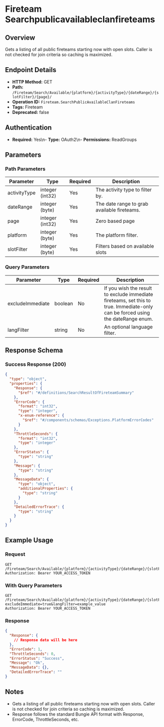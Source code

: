 # Fireteam Searchpublicavailableclanfireteams

## Overview
Gets a listing of all public fireteams starting now with open slots. Caller is not checked for join criteria so caching is maximized.

## Endpoint Details
- **HTTP Method:** GET
- **Path:** `/Fireteam/Search/Available/{platform}/{activityType}/{dateRange}/{slotFilter}/{page}/`
- **Operation ID:** `Fireteam.SearchPublicAvailableClanFireteams`
- **Tags:** Fireteam
- **Deprecated:** false

## Authentication
- **Required:** Yes\n- **Type:** OAuth2\n- **Permissions:** ReadGroups

## Parameters

### Path Parameters
| Parameter | Type | Required | Description |
|-----------|------|----------|-------------|
| activityType | integer (int32) | Yes | The activity type to filter by. |
| dateRange | integer (byte) | Yes | The date range to grab available fireteams. |
| page | integer (int32) | Yes | Zero based page |
| platform | integer (byte) | Yes | The platform filter. |
| slotFilter | integer (byte) | Yes | Filters based on available slots |

### Query Parameters
| Parameter | Type | Required | Description |
|-----------|------|----------|-------------|
| excludeImmediate | boolean | No | If you wish the result to exclude immediate fireteams, set this to true. Immediate-only can be forced using the dateRange enum. |
| langFilter | string | No | An optional language filter. |


## Response Schema

### Success Response (200)
```json
{
  "type": "object",
  "properties": {
    "Response": {
      "$ref": "#/definitions/SearchResultOfFireteamSummary"
    },
    "ErrorCode": {
      "format": "int32",
      "type": "integer",
      "x-enum-reference": {
        "$ref": "#/components/schemas/Exceptions.PlatformErrorCodes"
      }
    },
    "ThrottleSeconds": {
      "format": "int32",
      "type": "integer"
    },
    "ErrorStatus": {
      "type": "string"
    },
    "Message": {
      "type": "string"
    },
    "MessageData": {
      "type": "object",
      "additionalProperties": {
        "type": "string"
      }
    },
    "DetailedErrorTrace": {
      "type": "string"
    }
  }
}
```


## Example Usage

### Request
```http
GET /Fireteam/Search/Available/{platform}/{activityType}/{dateRange}/{slotFilter}/{page}/
Authorization: Bearer YOUR_ACCESS_TOKEN
```

### With Query Parameters
```http
GET /Fireteam/Search/Available/{platform}/{activityType}/{dateRange}/{slotFilter}/{page}/?excludeImmediate=true&langFilter=example_value
Authorization: Bearer YOUR_ACCESS_TOKEN
```

### Response
```json
{
  "Response": {
    // Response data will be here
  },
  "ErrorCode": 1,
  "ThrottleSeconds": 0,
  "ErrorStatus": "Success",
  "Message": "Ok",
  "MessageData": {},
  "DetailedErrorTrace": ""
}
```

## Notes
- Gets a listing of all public fireteams starting now with open slots. Caller is not checked for join criteria so caching is maximized.
- Response follows the standard Bungie API format with Response, ErrorCode, ThrottleSeconds, etc.
